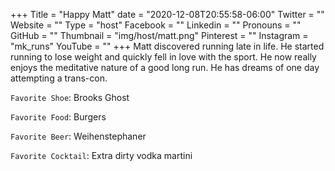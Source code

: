 +++
Title = "Happy Matt"
date = "2020-12-08T20:55:58-06:00"
Twitter = ""
Website = ""
Type = "host"
Facebook = ""
Linkedin = ""
Pronouns = ""
GitHub = ""
Thumbnail = "img/host/matt.png"
Pinterest = ""
Instagram = "mk_runs"
YouTube = ""
+++
Matt discovered running late in life.  He started running to lose weight and quickly fell in love with the sport.  He now really enjoys the meditative nature of a good long run.  He has dreams of one day attempting a trans-con.

`Favorite Shoe`: Brooks Ghost

`Favorite Food`: Burgers

`Favorite Beer`:  Weihenstephaner

`Favorite Cocktail`: Extra dirty vodka martini

